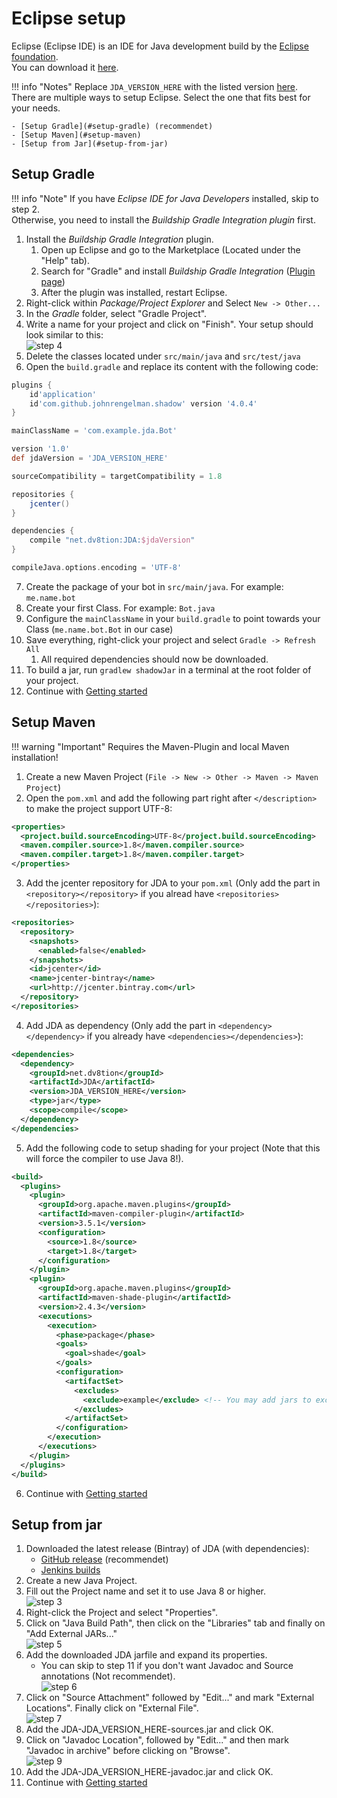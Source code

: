 [Eclipse foundation]: https://www.eclipse.org/
[Download]: https://www.eclipse.org/downloads/
[gradle-plugin]: https://marketplace.eclipse.org/content/buildship-gradle-integration
[GitHub release]: https://github.com/DV8FromTheWorld/JDA/releases/
[Jenkins builds]: https://ci.dv8tion.net/job/JDA/

# Eclipse setup
Eclipse (Eclipse IDE) is an IDE for Java development build by the [Eclipse foundation].  
You can download it [here][download].

!!! info "Notes"
    Replace `JDA_VERSION_HERE` with the listed version [here](../index.md).  
	There are multiple ways to setup Eclipse. Select the one that fits best for your needs.
	
	- [Setup Gradle](#setup-gradle) (recommendet)  
	- [Setup Maven](#setup-maven)  
	- [Setup from Jar](#setup-from-jar)

## Setup Gradle

!!! info "Note"
    If you have *Eclipse IDE for Java Developers* installed, skip to step 2.  
	Otherwise, you need to install the *Buildship Gradle Integration plugin* first.

1. Install the *Buildship Gradle Integration* plugin.
    1. Open up Eclipse and go to the Marketplace (Located under the "Help" tab).
	2. Search for "Gradle" and install *Buildship Gradle Integration* ([Plugin page][gradle-plugin])
	3. After the plugin was installed, restart Eclipse.
2. Right-click within *Package/Project Explorer* and Select `New -> Other...`
3. In the *Gradle* folder, select "Gradle Project".
4. Write a name for your project and click on "Finish". Your setup should look similar to this:  
![step 4](../assets/img/eclipse/gradle_step_4.png)
5. Delete the classes located under `src/main/java` and `src/test/java`
6. Open the `build.gradle` and replace its content with the following code:  
```groovy
plugins {
    id'application'
    id'com.github.johnrengelman.shadow' version '4.0.4'
}

mainClassName = 'com.example.jda.Bot'

version '1.0'
def jdaVersion = 'JDA_VERSION_HERE'

sourceCompatibility = targetCompatibility = 1.8

repositories {
    jcenter()
}

dependencies {
    compile "net.dv8tion:JDA:$jdaVersion"
}

compileJava.options.encoding = 'UTF-8'
```
7. Create the package of your bot in `src/main/java`. For example: `me.name.bot`
8. Create your first Class. For example: `Bot.java`
9. Configure the `mainClassName` in your `build.gradle` to point towards your Class (`me.name.bot.Bot` in our case)
10. Save everything, right-click your project and select `Gradle -> Refresh All`
    1. All required dependencies should now be downloaded.
11. To build a jar, run `gradlew shadowJar` in a terminal at the root folder of your project.
12. Continue with [Getting started](../usage/index.md)

## Setup Maven

!!! warning "Important"
    Requires the Maven-Plugin and local Maven installation!

1. Create a new Maven Project (`File -> New -> Other -> Maven -> Maven Project`)
2. Open the `pom.xml` and add the following part right after `</description>` to make the project support UTF-8:  
```xml
<properties>
  <project.build.sourceEncoding>UTF-8</project.build.sourceEncoding>
  <maven.compiler.source>1.8</maven.compiler.source>
  <maven.compiler.target>1.8</maven.compiler.target>
</properties>
```
3. Add the jcenter repository for JDA to your `pom.xml` (Only add the part in `<repository></repository>` if you alread have `<repositories></repositories>`):  
```xml
<repositories>
  <repository>
    <snapshots>
      <enabled>false</enabled>
    </snapshots>
    <id>jcenter</id>
    <name>jcenter-bintray</name>
    <url>http://jcenter.bintray.com</url>
  </repository>
</repositories>
```
4. Add JDA as dependency (Only add the part in `<dependency></dependency>` if you already have `<dependencies></dependencies>`):  
```xml
<dependencies>
  <dependency>
    <groupId>net.dv8tion</groupId>
    <artifactId>JDA</artifactId>
    <version>JDA_VERSION_HERE</version>
    <type>jar</type>
    <scope>compile</scope>
  </dependency>
</dependencies>
```
5. Add the following code to setup shading for your project (Note that this will force the compiler to use Java 8!).  
```xml
<build>
  <plugins>
    <plugin>
      <groupId>org.apache.maven.plugins</groupId>
      <artifactId>maven-compiler-plugin</artifactId>
      <version>3.5.1</version>
      <configuration>
        <source>1.8</source>
        <target>1.8</target>
      </configuration>
    </plugin>
    <plugin>
      <groupId>org.apache.maven.plugins</groupId>
      <artifactId>maven-shade-plugin</artifactId>
      <version>2.4.3</version>
      <executions>
        <execution>
          <phase>package</phase>
          <goals>
            <goal>shade</goal>
          </goals>
          <configuration>
            <artifactSet>
              <excludes>
                <exclude>example</exclude> <!-- You may add jars to exclude from shading -->
              </excludes>
            </artifactSet>
          </configuration>
        </execution>
      </executions>
    </plugin>
  </plugins>
</build>
```
6. Continue with [Getting started](../usage/index.md)

## Setup from jar
1. Downloaded the latest release (Bintray) of JDA (with dependencies):
    - [GitHub release] (recommendet)
	- [Jenkins builds]
2. Create a new Java Project.
3. Fill out the Project name and set it to use Java 8 or higher.  
![step 3](../assets/img/eclipse/jar_step_3.png)
4. Right-click the Project and select "Properties".
5. Click on "Java Build Path", then click on the "Libraries" tab and finally on "Add External JARs..."  
![step 5](../assets/img/eclipse/jar_step_5.png)
6. Add the downloaded JDA jarfile and expand its properties.
    - You can skip to step 11 if you don't want Javadoc and Source annotations (Not recommendet).  
![step 6](../assets/img/eclipse/jar_step_6.png)
7. Click on "Source Attachment" followed by "Edit..." and mark "External Locations". Finally click on "External File".  
![step 7](../assets/img/eclipse/jar_step_7.png)
8. Add the JDA-JDA_VERSION_HERE-sources.jar and click OK.
9. Click on "Javadoc Location", followed by "Edit..." and then mark "Javadoc in archive" before clicking on "Browse".  
![step 9](../assets/img/eclipse/jar_step_9.png)
10. Add the JDA-JDA_VERSION_HERE-javadoc.jar and click OK.
11. Continue with [Getting started](../usage/index.md)